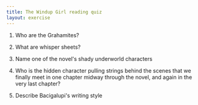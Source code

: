```yaml
---
title: The Windup Girl reading quiz
layout: exercise
---
```


1) Who are the Grahamites?

2) What are whisper sheets?

3) Name one of the novel's shady underworld characters

4) Who is the hidden character pulling strings behind the scenes that we finally meet in one chapter midway through the novel, and again in the very last chapter?

5) Describe Bacigalupi's writing style
